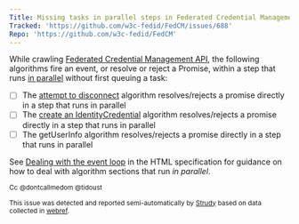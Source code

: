 ```yaml
---
Title: Missing tasks in parallel steps in Federated Credential Management API
Tracked: 'https://github.com/w3c-fedid/FedCM/issues/688'
Repo: 'https://github.com/w3c-fedid/FedCM'
---
```


While crawling [Federated Credential Management API](https://w3c-fedid.github.io/FedCM/), the following algorithms fire an event, or resolve or reject a Promise, within a step that runs [in parallel](https://html.spec.whatwg.org/multipage/infrastructure.html#in-parallel) without first queuing a task:
* [ ] The [attempt to disconnect](https://w3c-fedid.github.io/FedCM/#attempt-to-disconnect) algorithm resolves/rejects a promise directly in a step that runs in parallel
* [ ] The [create an IdentityCredential](https://w3c-fedid.github.io/FedCM/#create-an-identitycredential) algorithm resolves/rejects a promise directly in a step that runs in parallel
* [ ] The getUserInfo algorithm resolves/rejects a promise directly in a step that runs in parallel

See [Dealing with the event loop](https://html.spec.whatwg.org/multipage/webappapis.html#event-loop-for-spec-authors) in the HTML specification for guidance on how to deal with algorithm sections that run *in parallel*.

<sub>Cc @dontcallmedom @tidoust</sub>

<sub>This issue was detected and reported semi-automatically by [Strudy](https://github.com/w3c/strudy/) based on data collected in [webref](https://github.com/w3c/webref/).</sub>
